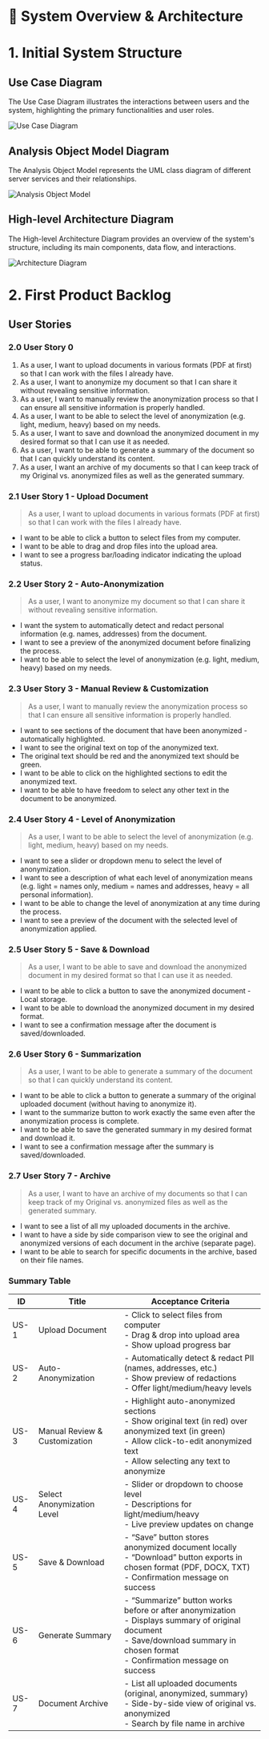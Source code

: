 # 📝 System Overview & Architecture


# 1. Initial System Structure

## Use Case Diagram

The Use Case Diagram illustrates the interactions between users and the system, highlighting the primary functionalities and user roles.

![Use Case Diagram](diagrams/use_case_diagram.png "Use Case Diagram")

## Analysis Object Model Diagram

The Analysis Object Model represents the UML class diagram of different server services and their relationships. 

![Analysis Object Model](diagrams/analysis_object_model.png "Analysis Object Model")

## High-level Architecture Diagram

The High-level Architecture Diagram provides an overview of the system's structure, including its main components, data flow, and interactions.

![Architecture Diagram](diagrams/architecture_diagram.png "High-level Architecture Diagram")

# 2. First Product Backlog

## User Stories

### 2.0 User Story 0

1. As a user, I want to upload documents in various formats (PDF at first) so that I can work with the files I already have.
2. As a user, I want to anonymize my document so that I can share it without revealing sensitive information.
3. As a user, I want to manually review the anonymization process so that I can ensure all sensitive information is properly handled.
4. As a user, I want to be able to select the level of anonymization (e.g. light, medium, heavy) based on my needs.
5. As a user, I want to save and download the anonymized document in my desired format so that I can use it as needed.
6. As a user, I want to be able to generate a summary of the document so that I can quickly understand its content.
7. As a user, I want an archive of my documents so that I can keep track of my Original vs. anonymized files as well as the generated summary.


### 2.1 User Story 1 - Upload Document

> As a user, I want to upload documents in various formats (PDF at first) so that I can work with the files I already have.

- I want to be able to click a button to select files from my computer.
- I want to be able to drag and drop files into the upload area.
- I want to see a progress bar/loading indicator indicating the upload status.

### 2.2 User Story 2 - Auto-Anonymization

> As a user, I want to anonymize my document so that I can share it without revealing sensitive information.

- I want the system to automatically detect and redact personal information (e.g. names, addresses) from the document.
- I want to see a preview of the anonymized document before finalizing the process.
- I want to be able to select the level of anonymization (e.g. light, medium, heavy) based on my needs.

### 2.3 User Story 3 - Manual Review & Customization

> As a user, I want to manually review the anonymization process so that I can ensure all sensitive information is properly handled.

- I want to see sections of the document that have been anonymized - automatically highlighted.
- I want to see the original text on top of the anonymized text.
- The original text should be red and the anonymized text should be green.
- I want to be able to click on the highlighted sections to edit the anonymized text.
- I want to be able to have freedom to select any other text in the document to be anonymized.

### 2.4 User Story 4 - Level of Anonymization

> As a user, I want to be able to select the level of anonymization (e.g. light, medium, heavy) based on my needs.

- I want to see a slider or dropdown menu to select the level of anonymization.
- I want to see a description of what each level of anonymization means (e.g. light = names only, medium = names and addresses, heavy = all personal information).
- I want to be able to change the level of anonymization at any time during the process.
- I want to see a preview of the document with the selected level of anonymization applied.

### 2.5 User Story 5 - Save & Download

> As a user, I want to be able to save and download the anonymized document in my desired format so that I can use it as needed.

- I want to be able to click a button to save the anonymized document - Local storage.
- I want to be able to download the anonymized document in my desired format.
- I want to see a confirmation message after the document is saved/downloaded.

### 2.6 User Story 6 - Summarization

> As a user, I want to be able to generate a summary of the document so that I can quickly understand its content.

- I want to be able to click a button to generate a summary of the original uploaded document (without having to anonymize it).
- I want to the summarize button to work exactly the same even after the anonymization process is complete.
- I want to be able to save the generated summary in my desired format and download it.
- I want to see a confirmation message after the summary is saved/downloaded.

### 2.7 User Story 7 - Archive

> As a user, I want to have an archive of my documents so that I can keep track of my Original vs. anonymized files as well as the generated summary.

- I want to see a list of all my uploaded documents in the archive.
- I want to have a side by side comparison view to see the original and anonymized versions of each document in the archive (separate page).
- I want to be able to search for specific documents in the archive, based on their file names.


### Summary Table

| ID   | Title                         | Acceptance Criteria                                                                                                                                                                       |
| ---- | ----------------------------- | ----------------------------------------------------------------------------------------------------------------------------------------------------------------------------------------- |
| US-1 | Upload Document               | - Click to select files from computer<br>- Drag & drop into upload area<br>- Show upload progress bar                                                                                     |
| US-2 | Auto-Anonymization            | - Automatically detect & redact PII (names, addresses, etc.)<br>- Show preview of redactions<br>- Offer light/medium/heavy levels                                                         |
| US-3 | Manual Review & Customization | - Highlight auto-anonymized sections<br>- Show original text (in red) over anonymized text (in green)<br>- Allow click-to-edit anonymized text<br>- Allow selecting any text to anonymize |
| US-4 | Select Anonymization Level    | - Slider or dropdown to choose level<br>- Descriptions for light/medium/heavy<br>- Live preview updates on change                                                                         |
| US-5 | Save & Download               | - “Save” button stores anonymized document locally<br>- “Download” button exports in chosen format (PDF, DOCX, TXT)<br>- Confirmation message on success                                  |
| US-6 | Generate Summary              | - “Summarize” button works before or after anonymization<br>- Displays summary of original document<br>- Save/download summary in chosen format<br>- Confirmation message on success      |
| US-7 | Document Archive              | - List all uploaded documents (original, anonymized, summary)<br>- Side-by-side view of original vs. anonymized<br>- Search by file name in archive                                       |
